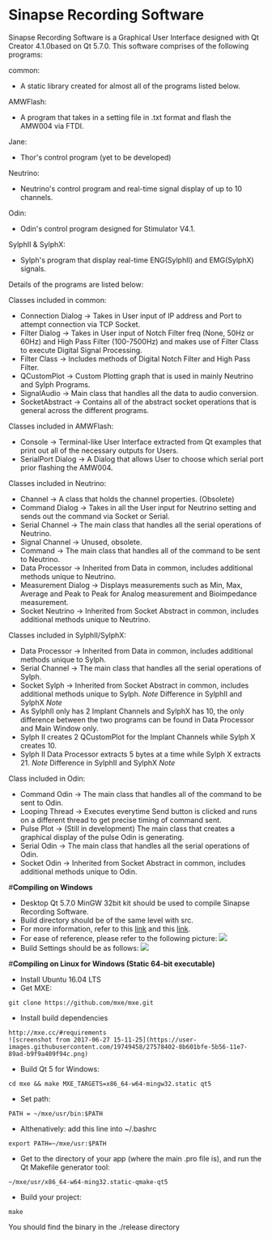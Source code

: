 # **Sinapse Recording Software**

<!-- Sinapse Recording Software is a Graphical User Interfaced designed with Qt Creator 4.1.0 based on Qt 5.7.0. 
Its purpose is to acquire and display real time signals from Neutrino II and Sylph hardware via USB and/or WiFi.

~~This program can be compiled for both Neutrino II and Sylph individually as of Version 1.0 
by defining NEUTRINO_II or SYLPH in the .pro file respectively, as shown below (compiling for Neutrino II)~~
```
~~DEFINES += NEUTRINO_II~~
~~# DEFINES += SYLPH~~
```
~~### NOTE: If compiled for one (e.g. NEUTRINO_I) program, the project must be cleaned before it can be compiled for the other (in this case, SYLPH) by clicking Build -> Clean all in the menu.~~

The following features are common for both Neutrino II and Sylph Recording Software:
- Both GUIs are capable of recording data into a .csv file with the file name of 'data_'yyyyMMdd_HHmmss'.csv' format (e.g. data_20170106_102512.csv).
- Both GUIs are capable to select save file location prior to recording; else, it will be saved to user's desktop automatically.
- Both GUIs are capable of selecting time scales of 10ms, 20ms, 50ms, 100ms, 200ms, 500ms, 1000ms, 2000ms and 5000ms for graphical display purpose.

Neutrino II Recording Software includes the following features:
- 10 channels graphical display with the option of 10x1 layout or 5x2 layout.
- Connecting via TCP sockets by defining IP address and port.
- Connecting via USB Serial Interface for wired application.
- Command dialog specifically for Neutrino II.

Sylph Recording Software includes the following features:
- 2 channels for Implant signals, 1 channel for Synchronization signal and 1 channel for Frame Markers graphical displays.
- Labelled graphs for easy reference.
- Selectable voltage scale of 50uV, 100uV, 200uV, 500uV, 1000uV, 2000uV and 5000uV.
- Selectable audio output of signals for both Implant signal channels and Synchronization signal channel.
- High pass filter with a validator of 100 Hz to 7500 Hz.
- Notch filter with the option of 50 Hz and 60 Hz. -->

Sinapse Recording Software is a Graphical User Interface designed with Qt Creator 4.1.0based on Qt 5.7.0. 
This software comprises of the following programs:

common:
- A static library created for almost all of the programs listed below.

AMWFlash:
- A program that takes in a setting file in .txt format and flash the AMW004 via FTDI.

Jane:
- Thor's control program (yet to be developed)

Neutrino:
- Neutrino's control program and real-time signal display of up to 10 channels.

Odin:
- Odin's control program designed for Stimulator V4.1.

SylphII & SylphX:
- Sylph's program that display real-time ENG(SylphII) and EMG(SylphX) signals.

Details of the programs are listed below:

Classes included in common:
- Connection Dialog -> Takes in User input of IP address and Port to attempt connection via TCP Socket.
- Filter Dialog -> Takes in User input of Notch Filter freq (None, 50Hz or 60Hz) and High Pass Filter (100-7500Hz) and makes use of Filter Class to execute Digital Signal Processing.
- Filter Class -> Includes methods of Digital Notch Filter and High Pass Filter.
- QCustomPlot -> Custom Plotting graph that is used in mainly Neutrino and Sylph Programs.
- SignalAudio -> Main class that handles all the data to audio conversion.
- SocketAbstract -> Contains all of the abstract socket operations that is general across the different programs.

Classes included in AMWFlash:
- Console -> Terminal-like User Interface extracted from Qt examples that print out all of the necessary outputs for Users.
- SerialPort Dialog -> A Dialog that allows User to choose which serial port prior flashing the AMW004.

Classes included in Neutrino:
- Channel -> A class that holds the channel properties. (Obsolete)
- Command Dialog -> Takes in all the User input for Neutrino setting and sends out the command via Socket or Serial.
- Serial Channel -> The main class that handles all the serial operations of Neutrino.
- Signal Channel -> Unused, obsolete.
- Command -> The main class that handles all of the command to be sent to Neutrino.
- Data Processor -> Inherited from Data in common, includes additional methods unique to Neutrino.
- Measurement Dialog -> Displays measurements such as Min, Max, Average and Peak to Peak for Analog measurement and Bioimpedance measurement.
- Socket Neutrino -> Inherited from Socket Abstract in common, includes additional methods unique to Neutrino.

Classes included in SylphII/SylphX:
- Data Processor -> Inherited from Data in common, includes additional methods unique to Sylph.
- Serial Channel -> The main class that handles all the serial operations of Sylph.
- Socket Sylph -> Inherited from Socket Abstract in common, includes additional methods unique to Sylph.
*Note* Difference in SylphII and SylphX *Note*
- As SylphII only has 2 Implant Channels and SylphX has 10, the only difference between the two programs can be found in Data Processor and Main Window only.
- Sylph II creates 2 QCustomPlot for the Implant Channels while Sylph X creates 10.
- Sylph II Data Processor extracts 5 bytes at a time while Sylph X extracts 21.
*Note* Difference in SylphII and SylphX *Note*

Class included in Odin:
- Command Odin -> The main class that handles all of the command to be sent to Odin.
- Looping Thread -> Executes everytime Send button is clicked and runs on a different thread to get precise timing of command sent.
- Pulse Plot -> (Still in development) The main class that creates a graphical display of the pulse Odin is generating.
- Serial Odin -> The main class that handles all the serial operations of Odin.
- Socket Odin -> Inherited from Socket Abstract in common, includes additional methods unique to Odin.

#**Compiling on Windows**
- Desktop Qt 5.7.0 MinGW 32bit kit should be used to compile Sinapse Recording Software.
- Build directory should be of the same level with src.
- For more information, refer to this [link](http://doc.qt.io/qt-5/windows-support.html) and this [link](http://doc.qt.io/qt-5/windows-deployment.html).
- For ease of reference, please refer to the following picture:
![](https://cloud.githubusercontent.com/assets/19749458/21709617/578840e2-d41d-11e6-994d-b1a0833a9b35.png)
- Build Settings should be as follows:
![](https://cloud.githubusercontent.com/assets/19749458/21709673/eba4f0b8-d41d-11e6-89c4-8335f6bbe237.png)

#**Compiling on Linux for Windows (Static 64-bit executable)**
- Install Ubuntu 16.04 LTS
- Get MXE: 
```
git clone https://github.com/mxe/mxe.git
```
- Install build dependencies
```
http://mxe.cc/#requirements
![screenshot from 2017-06-27 15-11-25](https://user-images.githubusercontent.com/19749458/27578402-8b601bfe-5b56-11e7-89ad-b9f9a409f94c.png)
```
- Build Qt 5 for Windows:
```
cd mxe && make MXE_TARGETS=x86_64-w64-mingw32.static qt5
```
- Set path:
```
PATH = ~/mxe/usr/bin:$PATH
```
- Althenatively: add this line into ~/.bashrc
```
export PATH=~/mxe/usr:$PATH
```
- Get to the directory of your app (where the main .pro file is), and run the Qt Makefile generator tool:
```
~/mxe/usr/x86_64-w64-ming32.static-qmake-qt5 
```
- Build your project:
```
make
```
You should find the binary in the ./release directory
